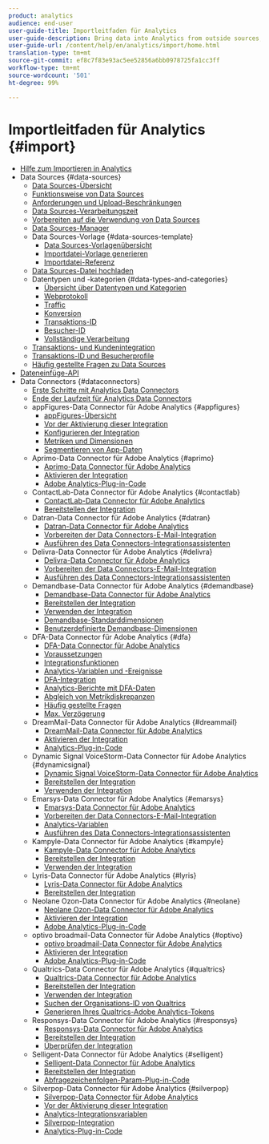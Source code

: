 ```yaml
---
product: analytics
audience: end-user
user-guide-title: Importleitfaden für Analytics
user-guide-description: Bring data into Analytics from outside sources, either in bulk or real-time. Includes Data Sources, Data Insertion API, and Data Connectors.
user-guide-url: /content/help/en/analytics/import/home.html
translation-type: tm+mt
source-git-commit: ef8c7f83e93ac5ee52856a6bb0978725fa1cc3ff
workflow-type: tm+mt
source-wordcount: '501'
ht-degree: 99%

---
```



# Importleitfaden für Analytics {#import}

+ [Hilfe zum Importieren in Analytics](home.md)
+ Data Sources {#data-sources}
   + [Data Sources-Übersicht](c-data-sources/datasrc-home.md)
   + [Funktionsweise von Data Sources](c-data-sources/datasrc-how-data-sources-works.md)
   + [Anforderungen und Upload-Beschränkungen](c-data-sources/datasrc-requirements.md)
   + [Data Sources-Verarbeitungszeit](c-data-sources/datasrc-processing-time.md)
   + [Vorbereiten auf die Verwendung von Data Sources](c-data-sources/datasrc-preparing.md)
   + [Data Sources-Manager](c-data-sources/datasrc-manager.md)
   + Data Sources-Vorlage {#data-sources-template}
      + [Data Sources-Vorlagenübersicht ](c-data-sources/datasrc-template/datasrc-template-file.md)
      + [Importdatei-Vorlage generieren](c-data-sources/datasrc-template/t-datasrc-creating-data-sources-file.md)
      + [Importdatei-Referenz](c-data-sources/datasrc-template/datasrc-import-file-reference.md)
   + [Data Sources-Datei hochladen](c-data-sources/t-datasrc-uploading-data.md)
   + Datentypen und -kategorien {#data-types-and-categories}
      + [Übersicht über Datentypen und Kategorien](c-data-sources/c-datasrc-types/datasrc-categories.md)
      + [Webprotokoll](c-data-sources/c-datasrc-types/datasrc-web-log.md)
      + [Traffic](c-data-sources/c-datasrc-types/datasrc-traffic.md)
      + [Konversion](c-data-sources/c-datasrc-types/datasrc-conversion.md)
      + [Transaktions-ID](c-data-sources/c-datasrc-types/datasrc-transactionid.md)
      + [Besucher-ID](c-data-sources/c-datasrc-types/datasrc-visitorid.md)
      + [Vollständige Verarbeitung](c-data-sources/c-datasrc-types/datasrc-full-processing.md)
   + [Transaktions- und Kundenintegration](c-data-sources/datasrc-integrating-offline-data.md)
   + [Transaktions-ID und Besucherprofile](c-data-sources/datasrc-tid-visitor-profile.md)
   + [Häufig gestellte Fragen zu Data Sources](c-data-sources/datasrc-faq.md)
+ [Dateneinfüge-API](c-data-insertion-api/c-data-insertion-api.md)
+ Data Connectors {#dataconnectors}
   + [Erste Schritte mit Analytics Data Connectors](data-connectors/getting-started-data-connectors.md)
   + [Ende der Laufzeit für Analytics Data Connectors](data-connectors/data-connectors-eol.md)
   + appFigures-Data Connector für Adobe Analytics {#appfigures}
      + [appFigures-Übersicht](data-connectors/appfigures-overview/appfigures-overview.md)
      + [Vor der Aktivierung dieser Integration](data-connectors/appfigures-overview/appfigures-before-activation.md)
      + [Konfigurieren der Integration](data-connectors/appfigures-overview/t-appfigures-integration.md)
      + [Metriken und Dimensionen](data-connectors/appfigures-overview/appfigures-metrics.md)
      + [Segmentieren von App-Daten](data-connectors/appfigures-overview/appfigures-segment-filter.md)
   + Aprimo-Data Connector für Adobe Analytics {#aprimo}
      + [Aprimo-Data Connector für Adobe Analytics](data-connectors/aprimo-overview/aprimo-overview.md)
      + [Aktivieren der Integration](data-connectors/aprimo-overview/t-aprimo-activate.md)
      + [Adobe Analytics-Plug-in-Code](data-connectors/aprimo-overview/aprimo-sitecatalyst-code.md)
   + ContactLab-Data Connector für Adobe Analytics {#contactlab}
      + [ContactLab-Data Connector für Adobe Analytics](data-connectors/c-contactlab-data-connector-for-adobe-analytics/c-contactlab-data-connector-for-adobe-analytics.md)
      + [Bereitstellen der Integration](data-connectors/c-contactlab-data-connector-for-adobe-analytics/contactlab-deploying-the-integration.md)
   + Datran-Data Connector für Adobe Analytics {#datran}
      + [Datran-Data Connector für Adobe Analytics](data-connectors/datran-integration-overview/datran-integration-overview.md)
      + [Vorbereiten der Data Connectors-E-Mail-Integration](data-connectors/datran-integration-overview/datran-configuring-integration.md)
      + [Ausführen des Data Connectors-Integrationsassistenten](data-connectors/datran-integration-overview/t-datran-wizard.md)
   + Delivra-Data Connector für Adobe Analytics {#delivra}
      + [Delivra-Data Connector für Adobe Analytics](data-connectors/delivra-integration-overview/delivra-integration-overview.md)
      + [Vorbereiten der Data Connectors-E-Mail-Integration](data-connectors/delivra-integration-overview/delivra-configuring-the-genesis-delivra-integration.md)
      + [Ausführen des Data Connectors-Integrationsassistenten](data-connectors/delivra-integration-overview/t-delivra-running-the-genesis-integration-wizard.md)
   + Demandbase-Data Connector für Adobe Analytics {#demandbase}
      + [Demandbase-Data Connector für Adobe Analytics](data-connectors/demandbase-home/demandbase-home.md)
      + [Bereitstellen der Integration](data-connectors/demandbase-home/demandbase-deploying.md)
      + [Verwenden der Integration](data-connectors/demandbase-home/demandbase-using-integration.md)
      + [Demandbase-Standarddimensionen](data-connectors/demandbase-home/demandbase-standard-dimensions.md)
      + [Benutzerdefinierte Demandbase-Dimensionen](data-connectors/demandbase-home/demandbase-custom-dimensions.md)
   + DFA-Data Connector für Adobe Analytics {#dfa}
      + [DFA-Data Connector für Adobe Analytics](data-connectors/dfa-data-connector-analytics/dfa-data-connector-analytics.md)
      + [Voraussetzungen](data-connectors/dfa-data-connector-analytics/dfa-prerequisites.md)
      + [Integrationsfunktionen](data-connectors/dfa-data-connector-analytics/dfa-integration-features.md)
      + [Analytics-Variablen und -Ereignisse](data-connectors/dfa-data-connector-analytics/dfa-analytics-variables-and-events.md)
      + [DFA-Integration](data-connectors/dfa-data-connector-analytics/dfa-integration.md)
      + [Analytics-Berichte mit DFA-Daten](data-connectors/dfa-data-connector-analytics/dfa-analytics-reports.md)
      + [Abgleich von Metrikdiskrepanzen](data-connectors/dfa-data-connector-analytics/dfa-reconciling-metric-discrepancies.md)
      + [Häufig gestellte Fragen](data-connectors/dfa-data-connector-analytics/dfa-faq.md)
      + [Max. Verzögerung](data-connectors/dfa-data-connector-analytics/maxdelay.md)
   + DreamMail-Data Connector für Adobe Analytics {#dreammail}
      + [DreamMail-Data Connector für Adobe Analytics](data-connectors/dreammail-overview/dreammail-overview.md)
      + [Aktivieren der Integration](data-connectors/dreammail-overview/t-dreammail-activate.md)
      + [Analytics-Plug-in-Code](data-connectors/dreammail-overview/dreammail-analytics-code.md)
   + Dynamic Signal VoiceStorm-Data Connector für Adobe Analytics {#dynamicsignal}
      + [Dynamic Signal VoiceStorm-Data Connector für Adobe Analytics ](data-connectors/dynamic-signal-for-analytics/dynamic-signal-for-analytics.md)
      + [Bereitstellen der Integration](data-connectors/dynamic-signal-for-analytics/dynamic-signal-deploy-integration.md)
      + [Verwenden der Integration](data-connectors/dynamic-signal-for-analytics/dynamic-signal-use-integration.md)
   + Emarsys-Data Connector für Adobe Analytics {#emarsys}
      + [Emarsys-Data Connector für Adobe Analytics](data-connectors/emarsys-overview/emarsys-overview.md)
      + [Vorbereiten der Data Connectors-E-Mail-Integration](data-connectors/emarsys-overview/emarsys-configure-integration.md)
      + [Analytics-Variablen](data-connectors/emarsys-overview/emarsys-variables.md)
      + [Ausführen des Data Connectors-Integrationsassistenten](data-connectors/emarsys-overview/emarsys-wizard.md)
   + Kampyle-Data Connector für Adobe Analytics {#kampyle}
      + [Kampyle-Data Connector für Adobe Analytics](data-connectors/kampyle-home/kampyle-home.md)
      + [Bereitstellen der Integration](data-connectors/kampyle-home/kampyle-deploy.md)
      + [Verwenden der Integration](data-connectors/kampyle-home/kampyle-integration.md)
   + Lyris-Data Connector für Adobe Analytics {#lyris}
      + [Lyris-Data Connector für Adobe Analytics](data-connectors/lyris-overview/lyris-overview.md)
      + [Bereitstellen der Integration](data-connectors/lyris-overview/lyris-deploy-integration.md)
   + Neolane Ozon-Data Connector für Adobe Analytics {#neolane}
      + [Neolane Ozon-Data Connector für Adobe Analytics](data-connectors/neolane-overview/neolane-overview.md)
      + [Aktivieren der Integration](data-connectors/neolane-overview/neolane-activate.md)
      + [Adobe Analytics-Plug-in-Code](data-connectors/neolane-overview/neolane-plugin-code.md)
   + optivo broadmail-Data Connector für Adobe Analytics {#optivo}
      + [optivo broadmail-Data Connector für Adobe Analytics](data-connectors/optivo-overview/optivo-overview.md)
      + [Aktivieren der Integration](data-connectors/optivo-overview/optivo-activate.md)
      + [Adobe Analytics-Plug-in-Code](data-connectors/optivo-overview/optivo-plugin-code.md)
   + Qualtrics-Data Connector für Adobe Analytics {#qualtrics}
      + [Qualtrics-Data Connector für Adobe Analytics](data-connectors/qualtrics-overview/qualtrics-overview.md)
      + [Bereitstellen der Integration](data-connectors/qualtrics-overview/qualtrics-deploying.md)
      + [Verwenden der Integration](data-connectors/qualtrics-overview/qualtrics-integration.md)
      + [Suchen der Organisations-ID von Qualtrics](data-connectors/qualtrics-overview/qualtrics-org-id.md)
      + [Generieren Ihres Qualtrics-Adobe Analytics-Tokens](data-connectors/qualtrics-overview/qualtrics-token.md)
   + Responsys-Data Connector für Adobe Analytics {#responsys}
      + [Responsys-Data Connector für Adobe Analytics](data-connectors/responsys-home/responsys-home.md)
      + [Bereitstellen der Integration](data-connectors/responsys-home/responsys-deploy/responsys-deploy.md)
      + [Überprüfen der Integration](data-connectors/responsys-home/responsys-verify.md)
   + Selligent-Data Connector für Adobe Analytics {#selligent}
      + [Selligent-Data Connector für Adobe Analytics](data-connectors/selligent-overview/selligent-overview.md)
      + [Bereitstellen der Integration](data-connectors/selligent-overview/selligent-deploy-integration.md)
      + [Abfragezeichenfolgen-Param-Plug-in-Code](data-connectors/selligent-overview/selligent-plugin-code.md)
   + Silverpop-Data Connector für Adobe Analytics {#silverpop}
      + [Silverpop-Data Connector für Adobe Analytics](data-connectors/silverpop-overview/silverpop-overview.md)
      + [Vor der Aktivierung dieser Integration](data-connectors/silverpop-overview/silverpop-before-activation/silverpop-before-activation.md)
      + [Analytics-Integrationsvariablen](data-connectors/silverpop-overview/silverpop-variables.md)
      + [Silverpop-Integration](data-connectors/silverpop-overview/silverpop-wizard.md)
      + [Analytics-Plug-in-Code](data-connectors/silverpop-overview/silverpop-analytics-code.md)
